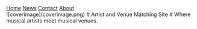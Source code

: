  <div class="topnav">
  <a class="active" href="#home">Home</a>
  <a href="#news">News</a>
  <a href="#contact">Contact</a>
  <a href="#about">About</a>
</div> 
![coverimage](coverimage.png)
# Artist and Venue Matching Site
# Where musical artists meet musical venues.
